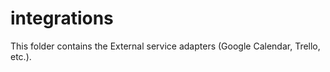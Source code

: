 # integrations

This folder contains the External service adapters (Google Calendar, Trello, etc.).
